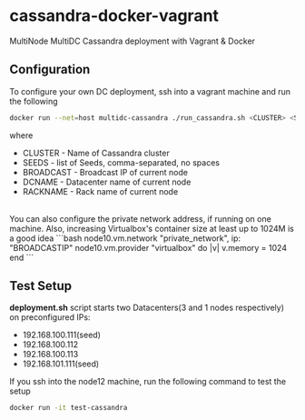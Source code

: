 # cassandra-docker-vagrant
MultiNode MultiDC Cassandra deployment with Vagrant &amp; Docker

## Configuration
To configure your own DC deployment, ssh into a vagrant machine and run the following
```bash
docker run --net=host multidc-cassandra ./run_cassandra.sh <CLUSTER> <SEEDS> <BROADCAST> <DCNAME> <RACKNAME>
```
where
- CLUSTER - Name of Cassandra cluster
- SEEDS - list of Seeds, comma-separated, no spaces
- BROADCAST - Broadcast IP of current node
- DCNAME - Datacenter name of current node
- RACKNAME - Rack name of current node

<br>
You can also configure the private network address, if running on one machine. Also, increasing Virtualbox's container size at least up to 1024M is a good idea
```bash
node10.vm.network "private_network", ip: "BROADCASTIP"
node10.vm.provider "virtualbox" do |v|
 v.memory = 1024
end
```

## Test Setup
**deployment.sh** script starts two Datacenters(3 and 1 nodes respectively) on preconfigured IPs: 
- 192.168.100.111(seed)
- 192.168.100.112
- 192.168.100.113
- 192.168.101.111(seed)


If you ssh into the node12 machine, run the following command to test the setup 
```bash
docker run -it test-cassandra
```
